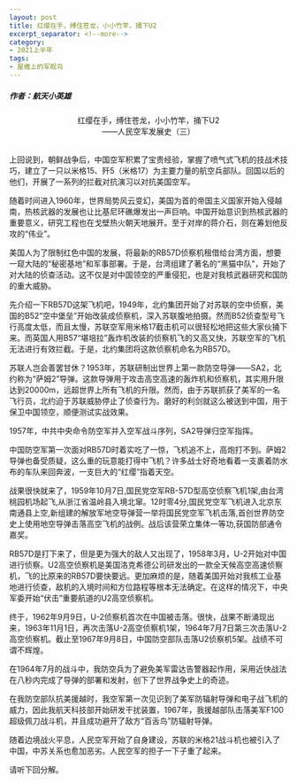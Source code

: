 ```yaml
---
layout: post
title: 红缨在手，缚住苍龙，小小竹竿，捅下U2
excerpt_separator: <!--more-->
category: 
- 2021上半年
tags:
- 屋檐上的军舰鸟
---
```


##### 作者：航天小英雄

<center>红缨在手，缚住苍龙，小小竹竿，捅下U2<br>
——人民空军发展史（三）</center>

<br>上回说到，朝鲜战争后，中国空军积累了宝贵经验，掌握了喷气式飞机的技战术技巧，建立了一只以米格15、歼5（米格17）为主要力量的航空兵部队。回国以后的他们，开展了一系列的拦截对抗演习以对抗美国空军。

随着时间进入1960年，世界局势风云变幻，美国为首的帝国主义国家开始入侵越南，热核武器的发展也让比基尼环礁爆发出一声巨响。中国开始意识到热核武器的重要意义，研究工程也在戈壁热火朝天地展开。至于对岸的蒋介石，则在筹划他反攻的“伟业”。

美国人为了限制红色中国的发展，将最新的RB57D侦察机租借给台湾方面，想要一窥大陆的“秘密基地”和军事部署。于是，台湾组建了著名的“黑猫中队”，开始了对大陆的侦查活动。这不仅是对中国领空的严重侵犯，也是对我核武器研究和国防的重大威胁。

先介绍一下RB57D这架飞机吧，1949年，北约集团开始了对苏联的空中侦察，美国的B52“空中堡垒”开始改装成侦察机，深入苏联腹地拍摄。然而B52侦查型号飞行高度太低，而且太慢，苏联空军用米格17截击机可以很轻松地把这些大家伙捅下来。而英国人用B57“堪培拉”轰炸机改装的侦察机飞的又高又快，苏联空军的飞机无法进行有效拦截。于是，北约集团将这款侦察机命名为RB57D。

苏联人岂会善罢甘休？1953年，苏联研制出世界上第一款防空导弹——SA2，北约称为“萨姆2”导弹。这款导弹用于攻击高空高速的轰炸机和侦察机，其实用升限达到20000m，远超世界上所有飞机的升限。然而，由于苏联抓获了美军的一名飞行员，北约迫于苏联威胁停止了侦查行为。磨好的利剑就这么被送到中国，用于保卫中国领空，顺便测试实战效果。

1957年，中共中央命令防空军并入空军战斗序列，SA2导弹归空军指挥。

中国防空军第一次面对RB57D时着实吃了一惊，飞机追不上，高炮打不到。萨姆2导弹也备受质疑，这么重的玩意能打得中飞机？许多战士好奇地看着一支裹着防水布的车队来回奔波，一支巨大的“红缨”指着天空。

战果很快就来了，1959年10月7日,国民党空军RB-57D型高空侦察飞机1架,由台湾桃园机场起飞,从浙江省温岭县入境北窜。12时零4分,国民党空军飞机进入北京东南通县上空,新组建的解放军地空导弹营一举将国民党空军飞机击落,首创世界防空史上使用地空导弹击落高空飞机的战例。战后该营荣立集体一等功,获国防部通令嘉奖。

RB57D是打下来了，但是更为强大的敌人又出现了，1958年3月，U-2开始对中国进行侦察。U2高空侦察机是美国洛克希德公司研发出的一款全天候高空高速侦察机，飞的比原来的RB57D要快要远。更加麻烦的是，随着美国开始对我核工业基地进行侦查，敌机的入境时间和方位路程等根本无法确定。在这样的情况下，中央军委开始“伏击”重要航道的U2高空侦察机。

终于，1962年9月9日，U-2侦察机首次在中国被击落。很快，战果不断涌现出来，1963年11月1日，再次击落U-2高空侦察机1架，1964年7月7日第三次击落U-2高空侦察机。截止至1967年9月8日，中国防空部队击落U2侦察机5架。战绩不可谓不辉煌。

在1964年7月的战斗中，我防空兵为了避免美军雷达告警器起作用，采用近快战法在八秒内完成了导弹的部署和发射，创下了世界战争史上的奇迹。

在我防空部队抗美援越时，我空军第一次见识到了美军防辐射导弹和电子战飞机的威力，因此我航天科技部开始研发干扰装置，1967年，我援越部队击落美军F100超级佩刀战斗机，并且成功避开了敌方“百舌鸟”防辐射导弹。

随着边境战火平息，人民空军开始了自身建设，苏联的米格21战斗机也被引入了中国，中苏关系也愈加恶劣。人民空军的担子一下子重了起来。

请听下回分解。